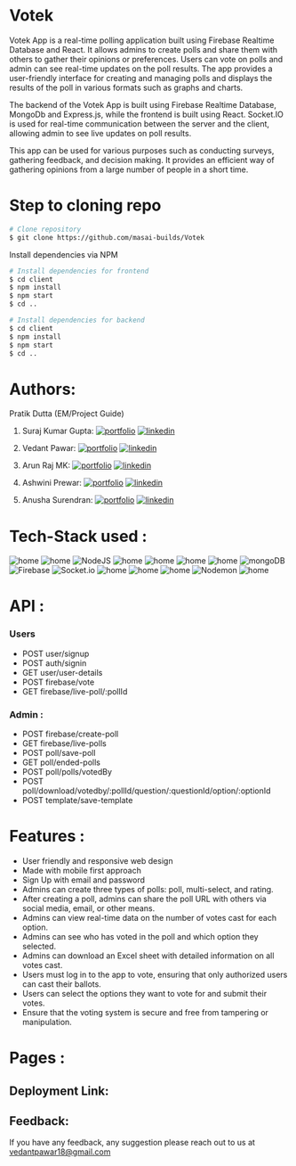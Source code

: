# Votek
Votek App is a real-time polling application built using Firebase Realtime Database and React. It allows admins to create polls and share them with others to gather their opinions or preferences. Users can vote on polls and admin can see real-time updates on the poll results. The app provides a user-friendly interface for creating and managing polls and displays the results of the poll in various formats such as graphs and charts.

The backend of the Votek App is built using Firebase Realtime Database, MongoDb and Express.js, while the frontend is built using React. Socket.IO is used for real-time communication between the server and the client, allowing admin to see live updates on poll results.

This app can be used for various purposes such as conducting surveys, gathering feedback, and decision making. It provides an efficient way of gathering opinions from a large number of people in a short time.

# Step to cloning repo

```bash
# Clone repository
$ git clone https://github.com/masai-builds/Votek
```
Install dependencies via NPM 

```bash
# Install dependencies for frontend
$ cd client
$ npm install
$ npm start
$ cd ..

# Install dependencies for backend
$ cd client
$ npm install
$ npm start
$ cd ..
```

# Authors: 

Pratik Dutta (EM/Project Guide)

1. Suraj Kumar Gupta:
[![portfolio](https://img.shields.io/badge/my_portfolio-000?style=for-the-badge&logo=ko-fi&logoColor=white)](https://github.com/Surajbnp)
[![linkedin](https://img.shields.io/badge/linkedin-0A66C2?style=for-the-badge&logo=linkedin&logoColor=white)](https://www.linkedin.com/in/suraj-kumar-gupta-058191222/) 

2. Vedant Pawar:
[![portfolio](https://img.shields.io/badge/my_portfolio-000?style=for-the-badge&logo=ko-fi&logoColor=white)](https://github.com/vedantpawar18)
[![linkedin](https://img.shields.io/badge/linkedin-0A66C2?style=for-the-badge&logo=linkedin&logoColor=white)](https://www.linkedin.com/in/vedant-pawar-5319791b5/) 

3. Arun Raj MK: 
[![portfolio](https://img.shields.io/badge/my_portfolio-000?style=for-the-badge&logo=ko-fi&logoColor=white)](https://github.com/rk6093720)
[![linkedin](https://img.shields.io/badge/linkedin-0A66C2?style=for-the-badge&logo=linkedin&logoColor=white)](https://www.linkedin.com/in/rohit-kumar-6b1b421a9/) 

4. Ashwini Prewar: 
[![portfolio](https://img.shields.io/badge/my_portfolio-000?style=for-the-badge&logo=ko-fi&logoColor=white)](https://github.com/Aniruddha8787)
[![linkedin](https://img.shields.io/badge/linkedin-0A66C2?style=for-the-badge&logo=linkedin&logoColor=white)](https://www.linkedin.com/in/anirudh87/) 

5. Anusha Surendran: 
[![portfolio](https://img.shields.io/badge/my_portfolio-000?style=for-the-badge&logo=ko-fi&logoColor=white)](https://github.com/mayra111)
[![linkedin](https://img.shields.io/badge/linkedin-0A66C2?style=for-the-badge&logo=linkedin&logoColor=white)](https://www.linkedin.com/in/muskan-gupta01/) 


# Tech-Stack used : 
![home](https://img.shields.io/badge/html-FF4154?style=for-the-badge&logo=Html&logoColor=white)
![home](https://img.shields.io/badge/css-F26B00?style=for-the-badge&logo=Css&logoColor=white)
![NodeJS](https://img.shields.io/badge/node.js-6DA55F?style=for-the-badge&logo=node.js&logoColor=white)
![home](https://img.shields.io/badge/Express.js-000000?style=for-the-badge&logo=express&logoColor=white) 
![home](https://img.shields.io/badge/JSS-F7DF1E?style=for-the-badge&logo=JSS&logoColor=white)
![home](https://img.shields.io/badge/JWT-000000?style=for-the-badge&logo=JSON%20web%20tokens&logoColor=white)
![home](https://img.shields.io/badge/git-000000?style=for-the-badge&logo=Git&logoColor=white)
![mongoDB](https://img.shields.io/badge/MongoDB-43B02A?style=for-the-badge&logo=MongoDB&logoColor=white)
![Firebase](https://img.shields.io/badge/Firebase-039BE5?style=for-the-badge&logo=Firebase&logoColor=white)
![Socket.io](https://img.shields.io/badge/Socket.io-black?style=for-the-badge&logo=socket.io&badgeColor=010101)
![home](https://img.shields.io/badge/npm-CB3837?style=for-the-badge&logo=npm&logoColor=white) 
![home](https://img.shields.io/badge/React-20232A?style=for-the-badge&logo=react&logoColor=61DAFB) 
![home](https://img.shields.io/badge/Redux-593D88?style=for-the-badge&logo=redux&logoColor=white)
![Nodemon](https://img.shields.io/badge/NODEMON-%23323330.svg?style=for-the-badge&logo=nodemon&logoColor=%BBDEAD)
![home](https://img.shields.io/badge/Postman-FF4154?style=for-the-badge&logo=Postman&logoColor=white)

# API :
### Users
- POST user/signup
- POST auth/signin
- GET  user/user-details
- POST firebase/vote
- GET  firebase/live-poll/:pollId

### Admin : 
- POST firebase/create-poll
- GET  firebase/live-polls
- POST poll/save-poll
- GET  poll/ended-polls
- POST poll/polls/votedBy
- POST poll/download/votedby/:pollId/question/:questionId/option/:optionId
- POST template/save-template
 

# Features :
- User friendly and responsive web design
- Made with mobile first approach
- Sign Up with email and password
- Admins can create three types of polls: poll, multi-select, and rating.
- After creating a poll, admins can share the poll URL with others via social media, email, or other means.
- Admins can view real-time data on the number of votes cast for each option.
- Admins can see who has voted in the poll and which option they selected.
- Admins can download an Excel sheet with detailed information on all votes cast.
- Users must log in to the app to vote, ensuring that only authorized users can cast their ballots.
- Users can select the options they want to vote for and submit their votes.
- Ensure that the voting system is secure and free from tampering or manipulation.

# Pages : 


## Deployment Link: 


## Feedback: 
If you have any feedback, any suggestion please reach out to us at 
vedantpawar18@gmail.com







